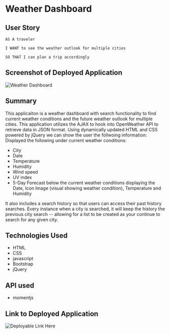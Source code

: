 # Weather Dashboard


## User Story

```
AS A traveler

I WANT to see the weather outlook for multiple cities

SO THAT I can plan a trip accordingly

```

## Screenshot of Deployed Application

![Weather Dashboard](https://user-images.githubusercontent.com/68498591/100591691-f6b7c580-32aa-11eb-9646-af3c44b14a1c.PNG)


## Summary

This applicaiton is a weather dashboard with search functionality to find current weather conditions and the future weather outlook for multiple cities. This application utilizes the AJAX to hook into OpenWeather API to retrieve data in JSON format. Using dynamically updated HTML and CSS powered by jQuery we can show the user the follwoing information: Displayed the following under current weather conditions:

* City
* Date
* Temperature
* Humidity
* Wind speed
* UV index 
* 5-Day Forecast below the current weather conditions displaying the Date, Icon Image (visual showing weather condition), Temperature and Humidity

It also includes a search history so that users can access their past history searches. Every instance when a city is searched, it will keep the history the previous city search -- allowing for a list to be created as your continue to search for any given city.


## Technologies Used

* HTML 
* CSS 
* javascript
* Bootstrap 
* jQuery


## API used

* momentjs


## Link to Deployed Application

![Deployable Link Here](https://github.com/Drewski419/Password-Generator)
